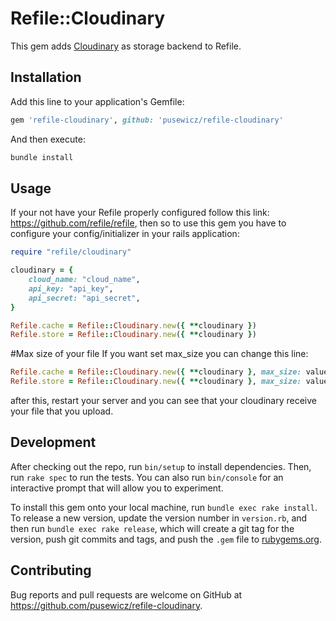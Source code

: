# Refile::Cloudinary

This gem adds [Cloudinary](https://cloudinary.com) as storage backend to Refile.

## Installation

Add this line to your application's Gemfile:

```ruby
gem 'refile-cloudinary', github: 'pusewicz/refile-cloudinary'
```

And then execute:

```rb
bundle install
```

## Usage

If your not have your Refile properly configured follow this link: https://github.com/refile/refile, then so to use this gem you have to configure your config/initializer in your rails application:

```rb
require "refile/cloudinary"

cloudinary = {
    cloud_name: "cloud_name",
    api_key: "api_key",
    api_secret: "api_secret",
}

Refile.cache = Refile::Cloudinary.new({ **cloudinary })
Refile.store = Refile::Cloudinary.new({ **cloudinary })

```
#Max size of your file
If you want set max_size you can change this line:
```rb
Refile.cache = Refile::Cloudinary.new({ **cloudinary }, max_size: value_max_size)
Refile.store = Refile::Cloudinary.new({ **cloudinary }, max_size: value_max_size)
``` 

after this, restart your server and you can see that your cloudinary receive your file that you upload.

## Development

After checking out the repo, run `bin/setup` to install dependencies. Then, run `rake spec` to run the tests. You can also run `bin/console` for an interactive prompt that will allow you to experiment.

To install this gem onto your local machine, run `bundle exec rake install`. To release a new version, update the version number in `version.rb`, and then run `bundle exec rake release`, which will create a git tag for the version, push git commits and tags, and push the `.gem` file to [rubygems.org](https://rubygems.org).

## Contributing

Bug reports and pull requests are welcome on GitHub at https://github.com/pusewicz/refile-cloudinary.
